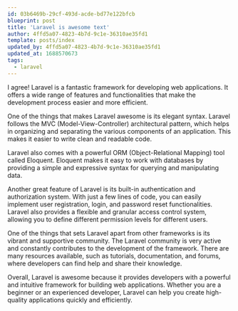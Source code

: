 ```yaml
---
id: 03b6469b-29cf-493d-acde-bd77e122bfcb
blueprint: post
title: 'Laravel is awesome text'
author: 4ffd5a07-4823-4b7d-9c1e-36310ae35fd1
template: posts/index
updated_by: 4ffd5a07-4823-4b7d-9c1e-36310ae35fd1
updated_at: 1688570673
tags:
  - laravel
---
```

I agree! Laravel is a fantastic framework for developing web applications. It offers a wide range of features and functionalities that make the development process easier and more efficient.

One of the things that makes Laravel awesome is its elegant syntax. Laravel follows the MVC (Model-View-Controller) architectural pattern, which helps in organizing and separating the various components of an application. This makes it easier to write clean and readable code.

Laravel also comes with a powerful ORM (Object-Relational Mapping) tool called Eloquent. Eloquent makes it easy to work with databases by providing a simple and expressive syntax for querying and manipulating data.

Another great feature of Laravel is its built-in authentication and authorization system. With just a few lines of code, you can easily implement user registration, login, and password reset functionalities. Laravel also provides a flexible and granular access control system, allowing you to define different permission levels for different users.

One of the things that sets Laravel apart from other frameworks is its vibrant and supportive community. The Laravel community is very active and constantly contributes to the development of the framework. There are many resources available, such as tutorials, documentation, and forums, where developers can find help and share their knowledge.

Overall, Laravel is awesome because it provides developers with a powerful and intuitive framework for building web applications. Whether you are a beginner or an experienced developer, Laravel can help you create high-quality applications quickly and efficiently.